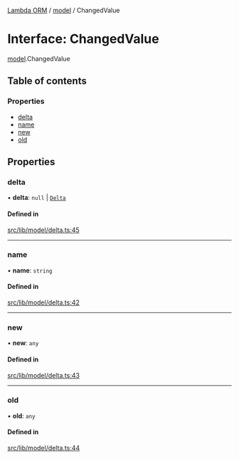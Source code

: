 [Lambda ORM](../README.md) / [model](../modules/model.md) / ChangedValue

# Interface: ChangedValue

[model](../modules/model.md).ChangedValue

## Table of contents

### Properties

- [delta](model.ChangedValue.md#delta)
- [name](model.ChangedValue.md#name)
- [new](model.ChangedValue.md#new)
- [old](model.ChangedValue.md#old)

## Properties

### delta

• **delta**: ``null`` \| [`Delta`](../classes/model.Delta.md)

#### Defined in

[src/lib/model/delta.ts:45](https://github.com/FlavioLionelRita/lambda-orm/blob/c4a0e00/src/lib/model/delta.ts#L45)

___

### name

• **name**: `string`

#### Defined in

[src/lib/model/delta.ts:42](https://github.com/FlavioLionelRita/lambda-orm/blob/c4a0e00/src/lib/model/delta.ts#L42)

___

### new

• **new**: `any`

#### Defined in

[src/lib/model/delta.ts:43](https://github.com/FlavioLionelRita/lambda-orm/blob/c4a0e00/src/lib/model/delta.ts#L43)

___

### old

• **old**: `any`

#### Defined in

[src/lib/model/delta.ts:44](https://github.com/FlavioLionelRita/lambda-orm/blob/c4a0e00/src/lib/model/delta.ts#L44)
